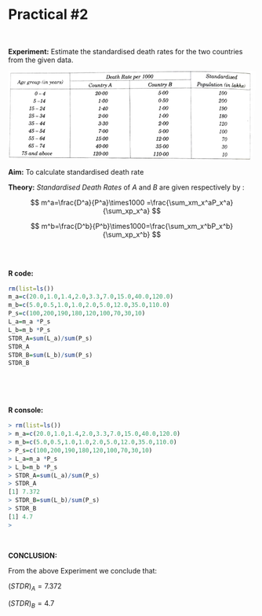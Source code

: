 # Practical #2



<br>

**Experiment:** Estimate the standardised death rates for the two countries from the given data.

<img src="https://raw.githubusercontent.com/ydvpratik/img/master/2022/09/upgit_20220916_1663341017.png" title="" alt="" width="592">


**Aim:** To calculate standardised death rate

**Theory:** *Standardised Death Rates* of *A* and *B* are given respectively by :

$$
m^a=\frac{D^a}{P^a}\times1000 =\frac{\sum_xm_x^aP_x^a}{\sum_xp_x^a}
$$

$$
m^b=\frac{D^b}{P^b}\times1000=\frac{\sum_xm_x^bP_x^b}{\sum_xp_x^b}
$$

<br>

<br>



**R code:** 

```r
rm(list=ls())
m_a=c(20.0,1.0,1.4,2.0,3.3,7.0,15.0,40.0,120.0)
m_b=c(5.0,0.5,1.0,1.0,2.0,5.0,12.0,35.0,110.0)
P_s=c(100,200,190,180,120,100,70,30,10)
L_a=m_a *P_s
L_b=m_b *P_s
STDR_A=sum(L_a)/sum(P_s)
STDR_A
STDR_B=sum(L_b)/sum(P_s)
STDR_B
```

<br>

<br>

<br>





**R console:** 

``` R
> rm(list=ls())
> m_a=c(20.0,1.0,1.4,2.0,3.3,7.0,15.0,40.0,120.0)
> m_b=c(5.0,0.5,1.0,1.0,2.0,5.0,12.0,35.0,110.0)
> P_s=c(100,200,190,180,120,100,70,30,10)
> L_a=m_a *P_s
> L_b=m_b *P_s
> STDR_A=sum(L_a)/sum(P_s)
> STDR_A
[1] 7.372
> STDR_B=sum(L_b)/sum(P_s)
> STDR_B
[1] 4.7
> 
```



<br>

**CONCLUSION:**

From the above Experiment we conclude that:

$(STDR)_A=7.372$

$(STDR)_B=4.7$
